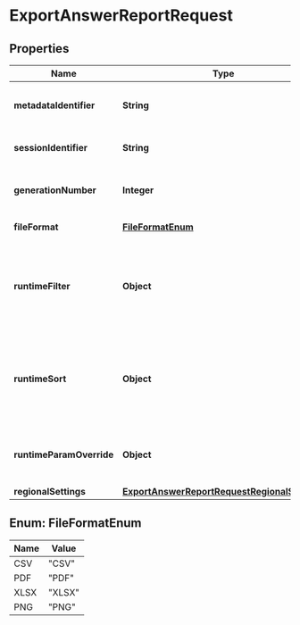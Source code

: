

# ExportAnswerReportRequest


## Properties

| Name | Type | Description | Notes |
|------------ | ------------- | ------------- | -------------|
|**metadataIdentifier** | **String** | Unique ID or name of the metadata object. |  [optional] |
|**sessionIdentifier** | **String** | Unique ID of the answer session. |  [optional] |
|**generationNumber** | **Integer** | Generation number of the answer session. |  [optional] |
|**fileFormat** | [**FileFormatEnum**](#FileFormatEnum) | Export file format. |  [optional] |
|**runtimeFilter** | **Object** | JSON string representing runtime filter. { col1:region, op1: EQ, val1: northeast } |  [optional] |
|**runtimeSort** | **Object** | JSON string representing runtime sort. { sortCol1: region, asc1 :true, sortCol2 : date } |  [optional] |
|**runtimeParamOverride** | **Object** | JSON object for setting values of parameters in runtime. |  [optional] |
|**regionalSettings** | [**ExportAnswerReportRequestRegionalSettings**](ExportAnswerReportRequestRegionalSettings.md) |  |  [optional] |



## Enum: FileFormatEnum

| Name | Value |
|---- | -----|
| CSV | &quot;CSV&quot; |
| PDF | &quot;PDF&quot; |
| XLSX | &quot;XLSX&quot; |
| PNG | &quot;PNG&quot; |



